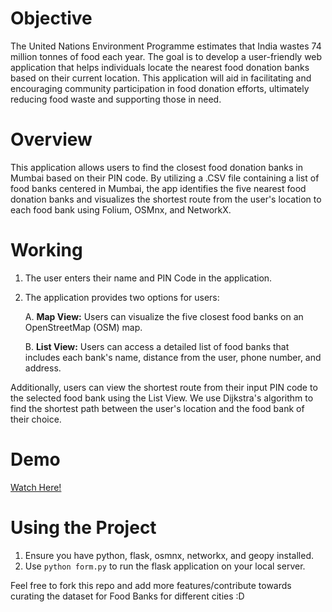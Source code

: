 # Objective
The United Nations Environment Programme estimates that India wastes 74 million tonnes of food each year. The goal is to develop a user-friendly web application that helps individuals locate the nearest food donation banks based on their current location. This application will aid in facilitating and encouraging community participation in food donation efforts, ultimately reducing food waste and supporting those in need.

# Overview
This application allows users to find the closest food donation banks in Mumbai based on their PIN code. By utilizing a .CSV file containing a list of food banks centered in Mumbai, the app identifies the five nearest food donation banks and visualizes the shortest route from the user's location to each food bank using Folium, OSMnx, and NetworkX.

# Working
1. The user enters their name and PIN Code in the application.
2. The application provides two options for users:
   
    A. **Map View:** Users can visualize the five closest food banks on an OpenStreetMap (OSM) map.
   
    B. **List View:** Users can access a detailed list of food banks that includes each bank's name, distance from the user, phone number, and address.

Additionally, users can view the shortest route from their input PIN code to the selected food bank using the List View. We use Dijkstra's algorithm to find the shortest path between the user's location and the food bank of their choice.

# Demo
[Watch Here!](https://drive.google.com/file/d/10tb9TH09Bqc6VIQC0pUL8xqvMZt8ifTa/view?usp=sharing)

# Using the Project
1. Ensure you have python, flask, osmnx, networkx, and geopy installed.
2. Use `python form.py` to run the flask application on your local server.

Feel free to fork this repo and add more features/contribute towards curating the dataset for Food Banks for different cities :D
